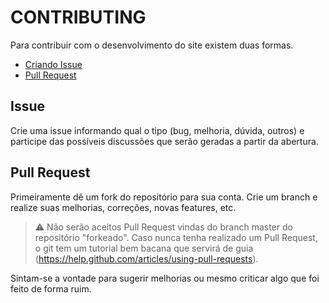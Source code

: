 # CONTRIBUTING #

Para contribuir com o desenvolvimento do site existem duas formas.

* [Criando Issue](https://github.com/phppr/site/issues/new)
* [Pull Request](https://github.com/phppr/site/compare)

## Issue ##

Crie uma issue informando qual o tipo (bug, melhoria, dúvida, outros) e participe das possíveis discussões que serão geradas a partir da abertura.

## Pull Request ##

Primeiramente dê um fork do repositório para sua conta. Crie um branch e realize suas melhorias, correções, novas features, etc.

> :warning: Não serão aceitos Pull Request vindas do branch master do repositório "forkeado". Caso nunca tenha realizado um Pull Request, o git tem um tutorial bem bacana que servirá de guia (https://help.github.com/articles/using-pull-requests).

Sintam-se a vontade para sugerir melhorias ou mesmo criticar algo que foi feito de forma ruim.
